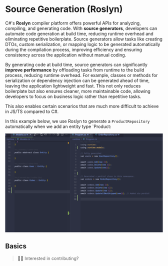 # Source Generation (Roslyn)

C#'s **Roslyn** compiler platform offers powerful APIs for analyzing, compiling, and generating code. With **source generators**, developers can automate code generation at build time, reducing runtime overhead and eliminating repetitive boilerplate. Source generators allow tasks like creating DTOs, custom serialization, or mapping logic to be generated automatically during the compilation process, improving efficiency and ensuring consistency across the application without manual coding.

By generating code at build time, source generators can significantly **improve performance** by offloading tasks from runtime to the build process, reducing runtime overhead. For example, classes or methods for serialization or dependency injection can be generated ahead of time, leaving the application lightweight and fast. This not only reduces boilerplate but also ensures cleaner, more maintainable code, allowing developers to focus on business logic rather than repetitive tasks.

This also enables certain scenarios that are much more difficult to achieve in JS/TS compared to C#.

In this example below, we use Roslyn to generate a `ProductRepository` automatically when we add an entity type `Product:

![Roslyn in action](../../assets/generate-code-2.gif)

## Basics

> 👋🏼 Interested in contributing?
